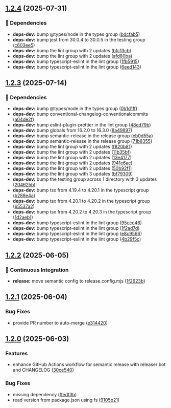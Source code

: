 ## [1.2.4](https://github.com/wobondar/idl-filter/compare/v1.2.3...v1.2.4) (2025-07-31)

### 🧹 Dependencies

* **deps-dev:** bump @types/node in the types group ([bdcfab5](https://github.com/wobondar/idl-filter/commit/bdcfab515b83ca777f55d2ba65cfb3747c0247ae))
* **deps-dev:** bump jest from 30.0.4 to 30.0.5 in the testing group ([c603ee5](https://github.com/wobondar/idl-filter/commit/c603ee569a03aa016fc2addd58a42d6f5db13721))
* **deps-dev:** bump the lint group with 2 updates ([bfc13cb](https://github.com/wobondar/idl-filter/commit/bfc13cb244b10318f1a4a4a9d65240021ccb2a60))
* **deps-dev:** bump the lint group with 2 updates ([afd80ba](https://github.com/wobondar/idl-filter/commit/afd80ba8c60d0fb206f21fa233ebeceeb534069a))
* **deps-dev:** bump typescript-eslint in the lint group ([1fb5915](https://github.com/wobondar/idl-filter/commit/1fb5915decf0b79c5d7e4e5d2e73b86e3b7a51eb))
* **deps-dev:** bump typescript-eslint in the lint group ([6eed143](https://github.com/wobondar/idl-filter/commit/6eed1439f61a29de393ab1c10dff45839b90e400))

## [1.2.3](https://github.com/wobondar/idl-filter/compare/v1.2.2...v1.2.3) (2025-07-14)

### 🧹 Dependencies

* **deps-dev:** bump @types/node in the types group ([0b1d1ff](https://github.com/wobondar/idl-filter/commit/0b1d1ff7182fe24d94680833f559287fa349f4fb))
* **deps-dev:** bump conventional-changelog-conventionalcommits ([a04de2f](https://github.com/wobondar/idl-filter/commit/a04de2f94b7c314ee704fd344357d7066fc60a28))
* **deps-dev:** bump eslint-plugin-prettier in the lint group ([48ed79b](https://github.com/wobondar/idl-filter/commit/48ed79b3b6c6ff8d37726fa209355c3979e1e039))
* **deps-dev:** bump globals from 16.2.0 to 16.3.0 ([8a49897](https://github.com/wobondar/idl-filter/commit/8a4989773cd9276a6187f5085209e94d3cec4411))
* **deps-dev:** bump semantic-release in the release group ([eb0d55a](https://github.com/wobondar/idl-filter/commit/eb0d55a68a6363522999d72ab2119a5bd2b00ded))
* **deps-dev:** bump semantic-release in the release group ([71b8355](https://github.com/wobondar/idl-filter/commit/71b83551dfb0031c0195ec80aff3576dc984d712))
* **deps-dev:** bump the lint group with 2 updates ([f820b81](https://github.com/wobondar/idl-filter/commit/f820b810612ea01df01b670a34a1bb3a53f961f7))
* **deps-dev:** bump the lint group with 2 updates ([11b35bf](https://github.com/wobondar/idl-filter/commit/11b35bf1838e81f4f2b8299eba0bf6cc63283e06))
* **deps-dev:** bump the lint group with 2 updates ([13e4177](https://github.com/wobondar/idl-filter/commit/13e417778e50dd2622bb453f9a6b1ebe1a838da6))
* **deps-dev:** bump the lint group with 2 updates ([941e6ac](https://github.com/wobondar/idl-filter/commit/941e6ac26e4e62b2678ca9a0d519d72a161f42f9))
* **deps-dev:** bump the lint group with 2 updates ([50b92f1](https://github.com/wobondar/idl-filter/commit/50b92f194f9dabf050ca19ebbb0c55b7f6295777))
* **deps-dev:** bump the lint group with 3 updates ([bf79309](https://github.com/wobondar/idl-filter/commit/bf7930917df6cfd2d152f54cf8b4014d7ab5d9c3))
* **deps-dev:** bump the testing group across 1 directory with 3 updates ([204625b](https://github.com/wobondar/idl-filter/commit/204625b5c10bfe3f9caeb808a2f8e4da15fd5432))
* **deps-dev:** bump tsx from 4.19.4 to 4.20.1 in the typescript group ([b288e4a](https://github.com/wobondar/idl-filter/commit/b288e4a60ed9b2bf287e503dd02ba0be4475df79))
* **deps-dev:** bump tsx from 4.20.1 to 4.20.2 in the typescript group ([65537a2](https://github.com/wobondar/idl-filter/commit/65537a2168082fda398d57c54609f9b6a8ae458d))
* **deps-dev:** bump tsx from 4.20.2 to 4.20.3 in the typescript group ([1d2aeb1](https://github.com/wobondar/idl-filter/commit/1d2aeb1e0d6ecb9247037adb98f16eec256abb4c))
* **deps-dev:** bump typescript-eslint in the lint group ([95ccc46](https://github.com/wobondar/idl-filter/commit/95ccc46c3af5f3884d6fcf3a23d412936ab35ddb))
* **deps-dev:** bump typescript-eslint in the lint group ([1f2ad7d](https://github.com/wobondar/idl-filter/commit/1f2ad7dc0161324736b272b7c26489dfc1cdf1de))
* **deps-dev:** bump typescript-eslint in the lint group ([e8c9566](https://github.com/wobondar/idl-filter/commit/e8c95664611df8c721d3f117704851c2d1a1761e))
* **deps-dev:** bump typescript-eslint in the lint group ([4b29f5c](https://github.com/wobondar/idl-filter/commit/4b29f5cd324a18d8c9c178a38ea37dab654025f5))

## [1.2.2](https://github.com/wobondar/idl-filter/compare/v1.2.1...v1.2.2) (2025-06-05)

### 🤖 Continuous Integration

* **release:** move semantic config to release.config.mjs ([1f2623b](https://github.com/wobondar/idl-filter/commit/1f2623b05ba8e8c4c1943d384325ee828e19f7b1))

## [1.2.1](https://github.com/wobondar/idl-filter/compare/v1.2.0...v1.2.1) (2025-06-04)

### Bug Fixes

* provide PR number to auto-merge ([e314420](https://github.com/wobondar/idl-filter/commit/e31442051a761bfd61289d1986b44d8d564fda13))

## [1.2.0](https://github.com/wobondar/idl-filter/compare/v1.1.0...v1.2.0) (2025-06-03)

### Features

* enhance GitHub Actions workflow for semantic release with releaser bot and CHANGELOG ([30ce540](https://github.com/wobondar/idl-filter/commit/30ce5409b55bdefde3b668f9d165d70f846afe41))

### Bug Fixes

* missing dependency ([ffedf3b](https://github.com/wobondar/idl-filter/commit/ffedf3b71c413097d4fe36747953402e61c76cd2))
* read version from package.json using fs ([9105b21](https://github.com/wobondar/idl-filter/commit/9105b21b38d8991970d39baf0d29bce437dd6626))
